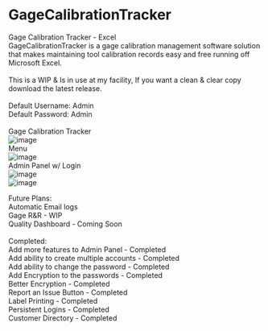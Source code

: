 # GageCalibrationTracker
Gage Calibration Tracker - Excel<br>
GageCalibrationTracker is a gage calibration management software solution that makes maintaining tool calibration records easy and free running off Microsoft Excel. <br>
<br>
This is a WIP & Is in use at my facility, If you want a clean & clear copy download the latest release.<br>
<br>
Default Username: Admin<br>
Default Password: Admin<br>
<br>
Gage Calibration Tracker<br>
![image](https://user-images.githubusercontent.com/40654995/216606990-a387920d-f55f-42d6-a73b-12f4bbfadc9c.png)
<br>
Menu<br>
![image](https://user-images.githubusercontent.com/40654995/216606804-6ea8019c-a989-46e1-90fe-2fac8e3db0d1.png)
<br>
Admin Panel w/ Login<br>
![image](https://user-images.githubusercontent.com/40654995/216607303-bb1055b3-a55a-416c-97af-877c01245291.png)
<br>
![image](https://user-images.githubusercontent.com/40654995/216673400-4be37d79-174c-47fc-83ea-fe80142fecbd.png)
<br>

Future Plans:<br>
Automatic Email logs<br>
Gage R&R - WIP<br>
Quality Dashboard - Coming Soon
<br>
<br>
Completed: <br>
Add more features to Admin Panel - Completed<br>
Add ability to create multiple accounts - Completed<br>
Add ability to change the password - Completed<br>
Add Encryption to the passwords - Completed<br>
Better Encryption - Completed<br>
Report an Issue Button - Completed<br>
Label Printing - Completed<br>
Persistent Logins - Completed<br>
Customer Directory - Completed<br>
<br>
